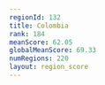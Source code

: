 ```yaml
---
regionId: 132
title: Colombia
rank: 184
meanScore: 62.05
globalMeanScore: 69.33
numRegions: 220
layout: region_score
---
```

